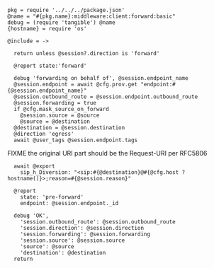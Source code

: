     pkg = require '../../../package.json'
    @name = "#{pkg.name}:middleware:client:forward:basic"
    debug = (require 'tangible') @name
    {hostname} = require 'os'

    @include = ->

      return unless @session?.direction is 'forward'

      @report state:'forward'

      debug 'forwarding on behalf of', @session.endpoint_name
      @session.endpoint = await @cfg.prov.get "endpoint:#{@session.endpoint_name}"
      @session.outbound_route = @session.endpoint.outbound_route
      @session.forwarding = true
      if @cfg.mask_source_on_forward
        @session.source = @source
        @source = @destination
      @destination = @session.destination
      @direction 'egress'
      await @user_tags @session.endpoint.tags


FIXME the original URI part should be the Request-URI per RFC5806

      await @export
        sip_h_Diversion: "<sip:#{@destination}@#{@cfg.host ? hostname()}>;reason=#{@session.reason}"

      @report
        state: 'pre-forward'
        endpoint: @session.endpoint._id

      debug 'OK',
        'session.outbound_route': @session.outbound_route
        'session.direction': @session.direction
        'session.forwarding': @session.forwarding
        'session.source': @session.source
        'source': @source
        'destination': @destination
      return
